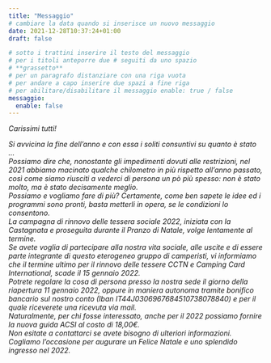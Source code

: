 ```yaml
---
title: "Messaggio"
# cambiare la data quando si inserisce un nuovo messaggio
date: 2021-12-28T10:37:24+01:00
draft: false

# sotto i trattini inserire il testo del messaggio
# per i titoli anteporre due # seguiti da uno spazio
# **grassetto**
# per un paragrafo distanziare con una riga vuota
# per andare a capo inserire due spazi a fine riga
# per abilitare/disabilitare il messaggio enable: true / false
messaggio:
  enable: false
---
```


*Carissimi tutti!*

*Si avvicina la fine dell’anno e con essa i soliti consuntivi su quanto è stato …*  
*Possiamo dire che, nonostante gli impedimenti dovuti alle restrizioni, nel 2021 abbiamo macinato qualche chilometro in più rispetto all’anno passato, così come siamo riusciti a vederci di persona un pò più spesso: non è stato molto, ma è stato decisamente meglio.*  
*Possiamo e vogliamo fare di più? Certamente, come ben sapete le idee ed i programmi sono pronti, basta metterli in opera, se le condizioni lo consentono.*  
*La campagna di rinnovo delle tessera sociale 2022, iniziata con la Castagnata e proseguita durante il Pranzo di Natale, volge lentamente al termine.*  
*Se avete voglia di partecipare alla nostra vita sociale, alle uscite e di essere parte integrante di questo eterogeneo gruppo di camperisti, vi informiamo che il termine ultimo per il rinnovo delle tessere CCTN e Camping Card International, scade il 15 gennaio 2022.*  
*Potrete regolare la cosa di persona presso la nostra sede il giorno della riapertura 11 gennaio 2022, oppure in maniera autonoma tramite bonifico bancario sul nostro conto (Iban IT44J0306967684510738078840) e per il quale riceverete una ricevuta via mail.*  
*Naturalmente, per chi fosse interessato, anche per il 2022 possiamo fornire la nuova guida ACSI al costo di 18,00€.*  
*Non esitate a contattarci se avete bisogno di ulteriori informazioni.*  
*Cogliamo l’occasione per augurare un Felice Natale e uno splendido ingresso nel 2022.*  